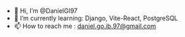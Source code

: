 - 👋 Hi, I’m @DanielGI97
- 🌱 I’m currently learning: Django, Vite-React, PostgreSQL
- 📫 How to reach me : daniel.go.ib.97@gmail.com

<!---
DanielGI97/DanielGI97 is a ✨ special ✨ repository because its `README.md` (this file) appears on your GitHub profile.
You can click the Preview link to take a look at your changes.
--->
